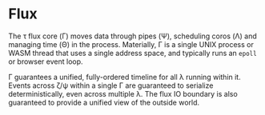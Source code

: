 # Flux
The τ flux core (Γ) moves data through pipes (Ψ), scheduling coros (Λ) and managing time (Θ) in the process. Materially, Γ is a single UNIX process or WASM thread that uses a single address space, and typically runs an `epoll` or browser event loop.

Γ guarantees a unified, fully-ordered timeline for all λ running within it. Events across ζ/ψ within a single Γ are guaranteed to serialize deterministically, even across multiple λ. The flux IO boundary is also guaranteed to provide a unified view of the outside world.
